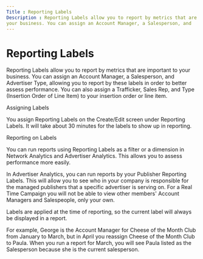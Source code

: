 ```yaml
---
Title : Reporting Labels
Description : Reporting Labels allow you to report by metrics that are important to
your business. You can assign an Account Manager, a Salesperson, and
---
```



# Reporting Labels





Reporting Labels allow you to report by metrics that are important to
your business. You can assign an Account Manager, a Salesperson, and
Advertiser Type, allowing you to report by these labels in order to
better assess performance. You can also assign a Trafficker, Sales Rep,
and Type (Insertion Order of Line Item) to your insertion order or line
item.

Assigning Labels

You assign Reporting Labels on the
Create/Edit screen under Reporting
Labels. It will take about 30 minutes for the labels to show up in
reporting.

Reporting on Labels

You can run reports using Reporting Labels as a filter or a dimension in
Network Analytics and Advertiser Analytics. This
allows you to assess performance more easily.

In Advertiser Analytics, you can run reports by your Publisher Reporting
Labels. This will allow you to see who in your company is responsible
for the managed publishers that a specific advertiser is serving on. For
a Real Time Campaign you will not be able to view other members' Account
Managers and Salespeople, only your own.

Labels are applied at the time of reporting, so the current label will
always be displayed in a report.

For example, George is the Account Manager for Cheese of the Month Club
from January to March, but in April you reassign Cheese of the Month
Club to Paula. When you run a report for March, you will see Paula
listed as the Salesperson because she is the current salesperson.






